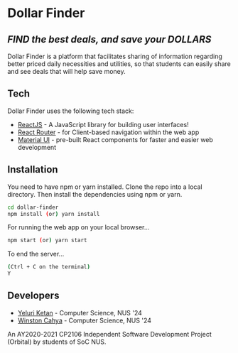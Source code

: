 # Dollar Finder

## _FIND the best deals, and save your DOLLARS_

Dollar Finder is a platform that facilitates sharing of information regarding better priced daily necessities and utilities, so that students can easily share and see deals that will help save money.

## Tech

Dollar Finder uses the following tech stack:

- [ReactJS](https://reactjs.org/) - A JavaScript library for building user interfaces!
- [React Router](https://reactrouter.com/) - for Client-based navigation within the web app
- [Material UI](https://material-ui.com/) - pre-built React components for faster and easier web development

## Installation

You need to have npm or yarn installed.
Clone the repo into a local directory. Then install the dependencies using npm or yarn.

```sh
cd dollar-finder
npm install (or) yarn install
```

For running the web app on your local browser...

```sh
npm start (or) yarn start
```

To end the server...

```sh
(Ctrl + C on the terminal)
Y
```

## Developers

- [Yeluri Ketan](https://github.com/YeluriKetan) - Computer Science, NUS '24
- [Winston Cahya](https://github.com/CommanderW324) - Computer Science, NUS '24

An AY2020-2021 CP2106 Independent Software Development Project (Orbital)
by students of SoC NUS.
